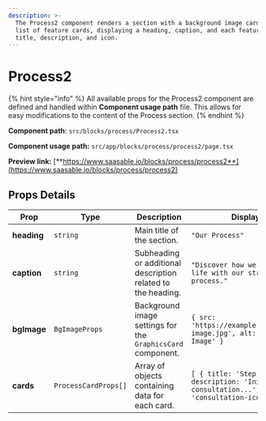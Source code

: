 ```yaml
---
description: >-
  The Process2 component renders a section with a background image card and a
  list of feature cards, displaying a heading, caption, and each feature card’s
  title, description, and icon.
---
```


# Process2

{% hint style="info" %}
All available props for the Process2 component are defined and handled within **Component usage path** file. This allows for easy modifications to the content of the Process section.
{% endhint %}

**Component path**: `src/blocks/process/Process2.tsx`

**Component usage path:**  `src/app/blocks/process/process2/page.tsx`

**Preview link:** [**https://www.saasable.io/blocks/process/process2**](https://www.saasable.io/blocks/process/process2)

## Props Details

| Prop        | Type                 | Description                                                  | Displayed as                                                                                      |
| ----------- | -------------------- | ------------------------------------------------------------ | ------------------------------------------------------------------------------------------------- |
| **heading** | `string`             | Main title of the section.                                   | `"Our Process"`                                                                                   |
| **caption** | `string`             | Subheading or additional description related to the heading. | `"Discover how we bring ideas to life with our streamlined process."`                             |
| **bgImage** | `BgImageProps`       | Background image settings for the `GraphicsCard` component.  | `{ src: 'https://example.com/background-image.jpg', alt: 'Background Image' }`                    |
| **cards**   | `ProcessCardProps[]` | Array of objects containing data for each card.              | `[ { title: 'Step 1', description: 'Initial consultation...', icon: 'consultation-icon' }, ... ]` |
